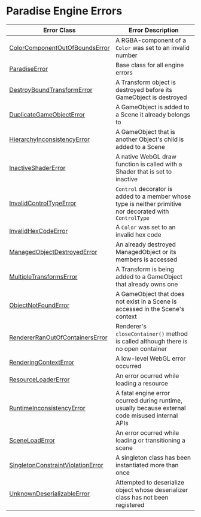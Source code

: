 # Paradise Engine Errors

| Error Class                         | Error Description                                                                                         |
| ----------------------------------- | --------------------------------------------------------------------------------------------------------- |
| [ColorComponentOutOfBoundsError]    | A RGBA-component of a `Color` was set to an invalid number                                                |
| [ParadiseError]                     | Base class for all engine errors                                                                          |
| [DestroyBoundTransformError]        | A Transform object is destroyed before its GameObject is destroyed                                        |
| [DuplicateGameObjectError]          | A GameObject is added to a Scene it already belongs to                                                    |
| [HierarchyInconsistencyError]       | A GameObject that is another Object's child is added to a Scene                                           |
| [InactiveShaderError]               | A native WebGL draw function is called with a Shader that is set to inactive                              |
| [InvalidControlTypeError]           | `Control` decorator is added to a member whose type is neither primitive nor decorated with `ControlType` |
| [InvalidHexCodeError]               | A `Color` was set to an invalid hex code                                                                  |
| [ManagedObjectDestroyedError]       | An already destroyed ManagedObject or its members is accessed                                             |
| [MultipleTransformsError]           | A Transform is being added to a GameObject that already owns one                                          |
| [ObjectNotFoundError]               | A GameObject that does not exist in a Scene is accessed in the Scene's context                            |
| [RendererRanOutOfContainersError]   | Renderer's `closeContainer()` method is called although there is no open container                        |
| [RenderingContextError]             | A low-level WebGL error occurred                                                                          |
| [ResourceLoaderError]               | An error ocurred while loading a resource                                                                 |
| [RuntimeInconsistencyError]         | A fatal engine error ocurred during runtime, usually because external code misused internal APIs          |
| [SceneLoadError]                    | An error ocurred while loading or transitioning a scene                                                   |
| [SingletonConstraintViolationError] | A singleton class has been instantiated more than once                                                    |
| [UnknownDeserializableError]        | Attempted to deserialize object whose deserializer class has not been registered                          |

[paradiseerror]: ./paradise-error.ts
[colorcomponentoutofboundserror]: ./color-component-out-of-bounds.ts
[destroyboundtransformerror]: ./destroy-bound-transform.ts
[duplicategameobjecterror]: ./duplicate-game-object.ts
[hierarchyinconsistencyerror]: ./hierarchy-inconsistency.ts
[inactiveshadererror]: ./inactive-shader.ts
[invalidcontroltypeerror]: './invalid-control-type.ts
[invalidhexcodeerror]: './invalid-hex-code.ts'
[managedobjectdestroyederror]: ./managed-object-destroyed.ts
[multipletransformserror]: ./multiple-transforms.ts
[objectnotfounderror]: ./object-not-found.ts
[rendererranoutofcontainerserror]: ./renderer-ran-out-of-containers.ts
[renderingcontexterror]: ./rendering-context.ts
[resourceloadererror]: ./resource-loader.ts
[runtimeinconsistencyerror]: ./runtime-inconsistency.ts
[sceneloaderror]: ./scene-load.ts
[singletonconstraintviolationerror]: ./singleton-constraint-violation.ts
[unknowndeserializableerror]: './unknown-deserializable.ts
